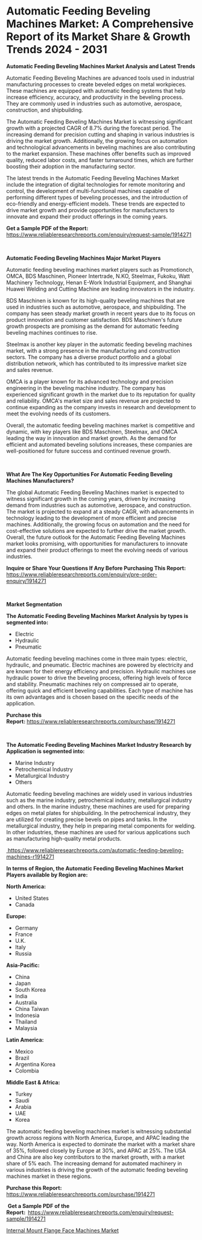 <p><h1>Automatic Feeding Beveling Machines Market: A Comprehensive Report of its Market Share & Growth Trends 2024 - 2031</h1></p><p><strong>Automatic Feeding Beveling Machines Market Analysis and Latest Trends</strong></p>
<p><p>Automatic Feeding Beveling Machines are advanced tools used in industrial manufacturing processes to create beveled edges on metal workpieces. These machines are equipped with automatic feeding systems that help increase efficiency, accuracy, and productivity in the beveling process. They are commonly used in industries such as automotive, aerospace, construction, and shipbuilding.</p><p>The Automatic Feeding Beveling Machines Market is witnessing significant growth with a projected CAGR of 8.7% during the forecast period. The increasing demand for precision cutting and shaping in various industries is driving the market growth. Additionally, the growing focus on automation and technological advancements in beveling machines are also contributing to the market expansion. These machines offer benefits such as improved quality, reduced labor costs, and faster turnaround times, which are further boosting their adoption in the manufacturing sector.</p><p>The latest trends in the Automatic Feeding Beveling Machines Market include the integration of digital technologies for remote monitoring and control, the development of multi-functional machines capable of performing different types of beveling processes, and the introduction of eco-friendly and energy-efficient models. These trends are expected to drive market growth and provide opportunities for manufacturers to innovate and expand their product offerings in the coming years.</p></p>
<p><strong>Get a Sample PDF of the Report:&nbsp;</strong> <a href="https://www.reliableresearchreports.com/enquiry/request-sample/1914271">https://www.reliableresearchreports.com/enquiry/request-sample/1914271</a></p>
<p>&nbsp;</p>
<p><strong>Automatic Feeding Beveling Machines Major Market Players</strong></p>
<p><p>Automatic feeding beveling machines market players such as Promotionch, OMCA, BDS Maschinen, Pioneer Intertrade, N.KO, Steelmax, Fukoku, Watt Machinery Technology, Henan E-Work Industrial Equipment, and Shanghai Huawei Welding and Cutting Machine are leading innovators in the industry.</p><p>BDS Maschinen is known for its high-quality beveling machines that are used in industries such as automotive, aerospace, and shipbuilding. The company has seen steady market growth in recent years due to its focus on product innovation and customer satisfaction. BDS Maschinen's future growth prospects are promising as the demand for automatic feeding beveling machines continues to rise.</p><p>Steelmax is another key player in the automatic feeding beveling machines market, with a strong presence in the manufacturing and construction sectors. The company has a diverse product portfolio and a global distribution network, which has contributed to its impressive market size and sales revenue.</p><p>OMCA is a player known for its advanced technology and precision engineering in the beveling machine industry. The company has experienced significant growth in the market due to its reputation for quality and reliability. OMCA's market size and sales revenue are projected to continue expanding as the company invests in research and development to meet the evolving needs of its customers.</p><p>Overall, the automatic feeding beveling machines market is competitive and dynamic, with key players like BDS Maschinen, Steelmax, and OMCA leading the way in innovation and market growth. As the demand for efficient and automated beveling solutions increases, these companies are well-positioned for future success and continued revenue growth.</p></p>
<p>&nbsp;</p>
<p><strong>What Are The Key Opportunities For Automatic Feeding Beveling Machines Manufacturers?</strong></p>
<p><p>The global Automatic Feeding Beveling Machines market is expected to witness significant growth in the coming years, driven by increasing demand from industries such as automotive, aerospace, and construction. The market is projected to expand at a steady CAGR, with advancements in technology leading to the development of more efficient and precise machines. Additionally, the growing focus on automation and the need for cost-effective solutions are expected to further drive the market growth. Overall, the future outlook for the Automatic Feeding Beveling Machines market looks promising, with opportunities for manufacturers to innovate and expand their product offerings to meet the evolving needs of various industries.</p></p>
<p><strong>Inquire or Share Your Questions If Any Before Purchasing This Report:</strong> <a href="https://www.reliableresearchreports.com/enquiry/pre-order-enquiry/1914271">https://www.reliableresearchreports.com/enquiry/pre-order-enquiry/1914271</a></p>
<p>&nbsp;</p>
<p><strong>Market Segmentation</strong></p>
<p><strong>The Automatic Feeding Beveling Machines Market Analysis by types is segmented into:</strong></p>
<p><ul><li>Electric</li><li>Hydraulic</li><li>Pneumatic</li></ul></p>
<p><p>Automatic feeding beveling machines come in three main types: electric, hydraulic, and pneumatic. Electric machines are powered by electricity and are known for their energy efficiency and precision. Hydraulic machines use hydraulic power to drive the beveling process, offering high levels of force and stability. Pneumatic machines rely on compressed air to operate, offering quick and efficient beveling capabilities. Each type of machine has its own advantages and is chosen based on the specific needs of the application.</p></p>
<p><strong>Purchase this Report:&nbsp;</strong><a href="https://www.reliableresearchreports.com/purchase/1914271">https://www.reliableresearchreports.com/purchase/1914271</a></p>
<p>&nbsp;</p>
<p><strong>The Automatic Feeding Beveling Machines Market Industry Research by Application is segmented into:</strong></p>
<p><ul><li>Marine Industry</li><li>Petrochemical Industry</li><li>Metallurgical Industry</li><li>Others</li></ul></p>
<p><p>Automatic feeding beveling machines are widely used in various industries such as the marine industry, petrochemical industry, metallurgical industry and others. In the marine industry, these machines are used for preparing edges on metal plates for shipbuilding. In the petrochemical industry, they are utilized for creating precise bevels on pipes and tanks. In the metallurgical industry, they help in preparing metal components for welding. In other industries, these machines are used for various applications such as manufacturing high-quality metal products.</p></p>
<p><a href="https://www.reliableresearchreports.com/automatic-feeding-beveling-machines-r1914271">&nbsp;https://www.reliableresearchreports.com/automatic-feeding-beveling-machines-r1914271</a></p>
<p><strong>In terms of Region, the Automatic Feeding Beveling Machines Market Players available by Region are:</strong></p>
<p>
    <p> <strong> North America: </strong>
        <ul>
            <li>United States</li>
            <li>Canada</li>
        </ul>
        </p> 
    <p> <strong> Europe: </strong>
        <ul>
            <li>Germany</li>
            <li>France</li>
            <li>U.K.</li>
            <li>Italy</li>
            <li>Russia</li>
        </ul>
        </p> 
    <p> <strong> Asia-Pacific: </strong>
        <ul>
            <li>China</li>
            <li>Japan</li>
            <li>South Korea</li>
            <li>India</li>
            <li>Australia</li>
            <li>China Taiwan</li>
            <li>Indonesia</li>
            <li>Thailand</li>
            <li>Malaysia</li>
        </ul>
        </p> 
    <p> <strong> Latin America: </strong>
        <ul>
            <li>Mexico</li>
            <li>Brazil</li>
            <li>Argentina Korea</li>
            <li>Colombia</li>
        </ul>
        </p> 
    <p> <strong> Middle East & Africa: </strong>
        <ul>
            <li>Turkey</li>
            <li>Saudi</li>
            <li>Arabia</li>
            <li>UAE</li>
            <li>Korea</li>
        </ul>
    </p>
    </p>
<p><p>The automatic feeding beveling machines market is witnessing substantial growth across regions with North America, Europe, and APAC leading the way. North America is expected to dominate the market with a market share of 35%, followed closely by Europe at 30%, and APAC at 25%. The USA and China are also key contributors to the market growth, with a market share of 5% each. The increasing demand for automated machinery in various industries is driving the growth of the automatic feeding beveling machines market in these regions.</p></p>
<p><strong>Purchase this Report: </strong><a href="https://www.reliableresearchreports.com/purchase/1914271">https://www.reliableresearchreports.com/purchase/1914271</a></p>
<p>&nbsp;<strong>Get a Sample PDF of the Report:&nbsp;&nbsp;</strong><a href="https://www.reliableresearchreports.com/enquiry/request-sample/1914271">https://www.reliableresearchreports.com/enquiry/request-sample/1914271</a></p>
<p><strong></strong></p>
<p><p><a href="https://github.com/mabutironaldo/Market-Research-Report-List-4/blob/main/internal-mount-flange-face-machines-market.md">Internal Mount Flange Face Machines Market</a></p></p>